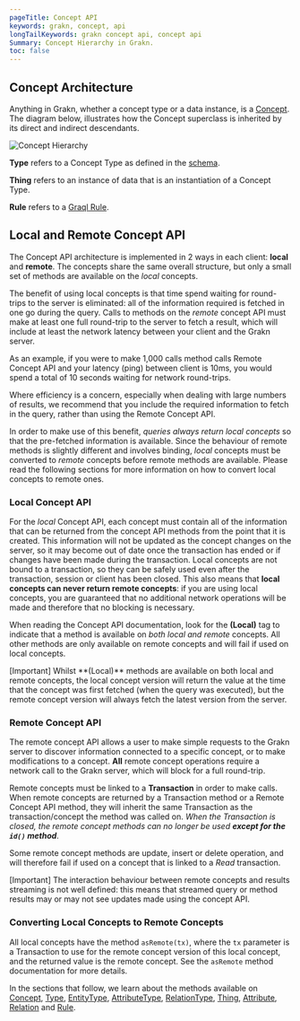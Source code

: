 ```yaml
---
pageTitle: Concept API
keywords: grakn, concept, api
longTailKeywords: grakn concept api, concept api
Summary: Concept Hierarchy in Grakn.
toc: false
---
```


## Concept Architecture
Anything in Grakn, whether a concept type or a data instance, is a [Concept](../04-concept-api/01-concept.md). The diagram below, illustrates how the Concept superclass is inherited by its direct and indirect descendants.

![Concept Hierarchy](../images/concept-api/overview_hierarchy.png)

**Type** refers to a Concept Type as defined in the [schema](../09-schema/00-overview.md#grakn-data-model).

**Thing** refers to an instance of data that is an instantiation of a Concept Type.

**Rule** refers to a [Graql Rule](../09-schema/03-rules.md).

## Local and Remote Concept API

The Concept API architecture is implemented in 2 ways in each client: **local** and **remote**. The concepts share the same overall structure, but only a small set of methods are available on the *local* concepts.

The benefit of using local concepts is that time spend waiting for round-trips to the server is eliminated: all of the information required is fetched in one go during the query. Calls to methods on the *remote* concept API must make at least one full round-trip to the server to fetch a result, which will include at least the network latency between your client and the Grakn server.

<div class="note">
As an example, if you were to make 1,000 calls method calls Remote Concept API and your latency (ping) between client is 10ms, you would spend a total of 10 seconds waiting for network round-trips.

Where efficiency is a concern, especially when dealing with large numbers of results, we recommend that you include the required information to fetch in the query, rather than using the Remote Concept API.
</div>

In order to make use of this benefit, *queries always return local concepts* so that the pre-fetched information is available. Since the behaviour of remote methods is slightly different and involves binding, *local* concepts must be converted to *remote* concepts before remote methods are available. Please read the following sections for more information on how to convert local concepts to remote ones.

### Local Concept API

For the *local* Concept API, each concept must contain all of the information that can be returned from the concept API methods from the point that it is created. This information will not be updated as the concept changes on the server, so it may become out of date once the transaction has ended or if changes have been made during the transaction. Local concepts are not bound to a transaction, so they can be safely used even after the transaction, session or client has been closed. This also means that **local concepts can never return remote concepts**: if you are using local concepts, you are guaranteed that no additional network operations will be made and therefore that no blocking is necessary.

When reading the Concept API documentation, look for the **(Local)** tag to indicate that a method is available on *both local and remote* concepts. All other methods are only available on remote concepts and will fail if used on local concepts.

<div class="note">
[Important]
Whilst **(Local)** methods are available on both local and remote concepts, the local concept version will return the value at the time that the concept was first fetched (when the query was executed), but the remote concept version will always fetch the latest version from the server.
</div>

### Remote Concept API

The remote concept API allows a user to make simple requests to the Grakn server to discover information connected to a specific concept, or to make modifications to a concept. **All** remote concept operations require a network call to the Grakn server, which will block for a full round-trip.

Remote concepts must be linked to a **Transaction** in order to make calls. When remote concepts are returned by a Transaction method or a Remote Concept API method, they will inherit the same Transaction as the transaction/concept the method was called on. *When the Transaction is closed, the remote concept methods can no longer be used **except for the `id()` method***.

Some remote concept methods are update, insert or delete operation, and will therefore fail if used on a concept that is linked to a *Read* transaction.

<div class="note">
[Important]
The interaction behaviour between remote concepts and results streaming is not well defined: this means that streamed query or method results may or may not see updates made using the concept API.
</div>

### Converting Local Concepts to Remote Concepts

All local concepts have the method `asRemote(tx)`, where the `tx` parameter is a Transaction to use for the remote concept version of this local concept, and the returned value is the remote concept. See the `asRemote` method documentation for more details.

In the sections that follow, we learn about the methods available on [Concept](../04-concept-api/01-concept.md), [Type](../04-concept-api/02-type.md#type-methods), [EntityType](../04-concept-api/02-type.md#entitytype-methods), [AttributeType](../04-concept-api/02-type.md#attributetype-methods), [RelationType](../04-concept-api/02-type.md#relationtype-methods), [Thing](../04-concept-api/04-thing.md#thing-methods), [Attribute](../04-concept-api/04-thing.md#attribute-methods), [Relation](../04-concept-api/04-thing.md#relation-methods) and [Rule](../04-concept-api/03-rule.md).
